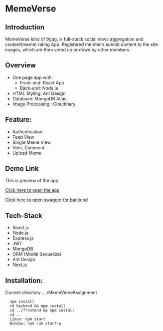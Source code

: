 # MemeVerse

## Introduction

MemeVerse kind of 9gag, is full-stack social news aggregation and content(meme) rating App. Registered members submit content to the site images, which are then voted up or down by other members.

## Overview
- One page app with:
    - Front-end: React App
    - Back-end: Node.js
- HTML Styling: Ant Design
- Database: MongoDB Atlas
- Image Processing : Cloudinary

## Feature:
- Authentication
- Feed View
- Single Meme View
- Vote, Comment
- Upload Meme

## Demo Link

This is preview of the app

[Click here to open the app](https://meme-verse-react.herokuapp.com) 

[Click here to open swagger for backend](https://meme-verse-2021.herokuapp.com/swagger-ui/)


## Tech-Stack

- React.js
- Node.js
- Express.js
- JWT
- MongoDB
- ORM (Model Sequelize)
- Ant Design
- Next.js


## Installation:
Current directory: .../MemeVerseAssignment
  ```
    npm install
    cd backend && npm install 
    cd ../frontend && npm install
    cd ..
    Linux: npm start
    Window: npm run start-w 
  ```